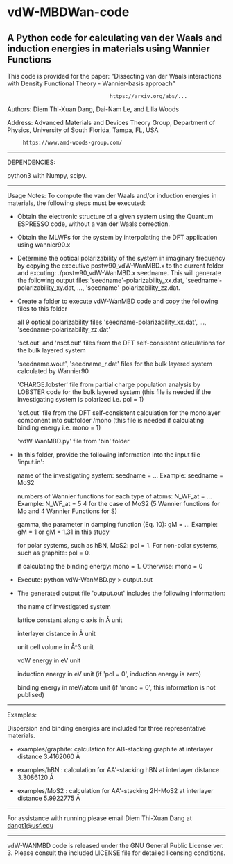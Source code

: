 # vdW-MBDWan-code
A Python code for calculating van der Waals and induction energies in materials using Wannier Functions
----------------------------------------------------------------------------------------------------------------------------------

This code is provided for the paper: "Dissecting van der Waals interactions with Density Functional Theory - Wannier-basis approach" 

                                     https://arxiv.org/abs/...

Authors: Diem Thi-Xuan Dang, Dai-Nam Le, and Lilia Woods

Address: Advanced Materials and Devices Theory Group, Department of Physics, University of South Florida, Tampa, FL, USA

         https://www.amd-woods-group.com/
	 
------------------------------------------------------------------------------------------------------------------------------------

DEPENDENCIES:

python3 with Numpy, scipy.

------------------------------------------------------------------------------------------------------------------------------------

Usage Notes:
To compute the van der Waals and/or induction energies in materials, the following steps must be executed:

- Obtain the electronic structure of a given system using the Quantum ESPRESSO code, without a van der Waals correction.

- Obtain the MLWFs for the system by interpolating the DFT application using wannier90.x

- Determine the optical polarizability of the system in imaginary frequency by copying the executive postw90_vdW-WanMBD.x to the current folder and excuting: ./postw90_vdW-WanMBD.x seedname. This will generate the following output files:'seedname'-polarizability_xx.dat, 'seedname'-polarizability_xy.dat, ..., 'seedname'-polarizability_zz.dat.    

- Create a folder to execute vdW-WanMBD code and copy the following files to this folder

  	all 9 optical polarizability files 'seedname-polarizability_xx.dat', ..., 'seedname-polarizability_zz.dat'
  
	'scf.out' and 'nscf.out' files from the DFT self-consistent calculations for the bulk layered system
  
	'seedname.wout', 'seedname_r.dat' files for the bulk layered system calculated by Wannier90
  
	'CHARGE.lobster' file from partial charge population analysis by LOBSTER code for the bulk layered system  (this file is needed if the investigating system is polarized i.e. pol = 1)

  	'scf.out' file from the DFT self-consistent calculation for the monolayer component into subfolder /mono (this file is needed if calculating binding energy i.e. mono = 1)
  
	'vdW-WanMBD.py' file from 'bin' folder
		
- In this folder, provide the following information into the input file 'input.in':

  	name of the investigating system: seedname = ...                      Example: seedname = MoS2
  
	numbers of Wannier functions for each type of atoms: N_WF_at = ...    Example: N_WF_at = 5 4 for the case of MoS2 (5 Wannier functions for Mo and 4 Wannier Functions for S)

	gamma, the parameter in damping function (Eq. 10): gM = ...           Example: gM = 1 or gM = 1.31 in this study

	for polar systems, such as hBN, MoS2: pol = 1. For non-polar systems, such as graphite: pol = 0.

  	if calculating the binding energy: mono = 1. Otherwise: mono = 0
	
- Execute: python vdW-WanMBD.py > output.out

- The generated output file 'output.out' includes the following information:
  
  the name of investigated system

  lattice constant along c axis in Å unit
  
  interlayer distance in Å unit
      
  unit cell volume in Å^3 unit
  
  vdW energy in eV unit

  induction energy in eV unit (if 'pol = 0', induction energy is zero)

  binding energy in meV/atom unit (if 'mono = 0', this information is not publised)

---------------------------------------------------------------------------------------------------------------------------------------

Examples:

Dispersion and binding energies are included for three representative materials.
     
- examples/graphite: calculation for AB-stacking graphite at interlayer distance 3.4162060 Å
     
- examples/hBN     : calculation for AA'-stacking hBN     at interlayer distance 3.3086120 Å
     
- examples/MoS2    : calculation for AA'-stacking 2H-MoS2 at interlayer distance 5.9922775 Å
    
----------------------------------------------------------------------------------------------------------------------------------------

For assistance with running please email Diem Thi-Xuan Dang at dangt1@usf.edu 

----------------------------------------------------------------------------------------------------------------------------------------

vdW-WANMBD code is released under the GNU General Public License ver. 3. Please consult the included LICENSE file for detailed licensing conditions.


